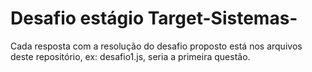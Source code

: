 # Desafio estágio Target-Sistemas-


Cada resposta com a resolução do desafio proposto está nos arquivos deste repositório, ex: desafio1.js, seria a primeira questão.

